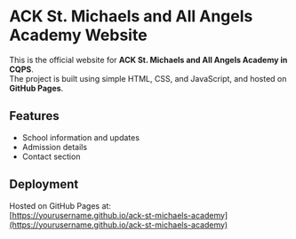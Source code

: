 # ACK St. Michaels and All Angels Academy Website

This is the official website for **ACK St. Michaels and All Angels Academy in CQPS**.  
The project is built using simple HTML, CSS, and JavaScript, and hosted on **GitHub Pages**.  

## Features
- School information and updates  
- Admission details  
- Contact section  

## Deployment
Hosted on GitHub Pages at:  
[https://yourusername.github.io/ack-st-michaels-academy](https://yourusername.github.io/ack-st-michaels-academy)  
